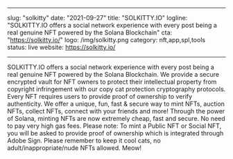 
---
slug: "solkitty"
date: "2021-09-27"
title: "SOLKITTY.IO"
logline: "SOLKITTY.IO offers a social network experience with every post being a real genuine NFT powered by the Solana Blockchain"
cta: "https://solkitty.io/"
logo: /img/solkitty.png
category: nft,app,spl,tools
status: live
website: https://solkitty.io/

---

SOLKITTY.IO offers a social network experience with every post being a real genuine NFT powered by the Solana Blockchain. We provide a secure encrypted vault for NFT owners to protect their intellectual property from copyright infringement with our copy cat protection cryptography protocols. Every NFT requires users to provide proof of ownership to verify authenticity. We offer a unique, fun, fast & secure way to mint NFTs, auction NFTs, collect NFTs, connect with your friends and more! Through the power of Solana, minting NFTs are now extremely cheap, fast and secure. No need to pay very high gas fees. Please note: To mint a Public NFT or Social NFT, you will be asked to provide proof of ownership which is integrated through Adobe Sign. Please remember to keep it cool cats, no adult/inappropriate/nude NFTs allowed. Meow! 


